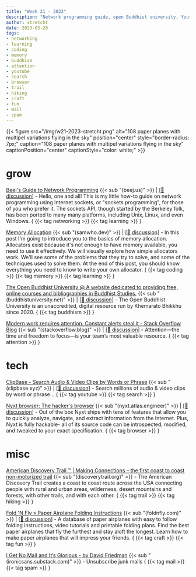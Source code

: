 ```yaml
---
title: "Week 21 - 2023"
description: "Network programming guide, open Buddhist university, Youtube text search, hacker browser, American discovery trail, paper plane folds and more ..."
author: stretcht
date: 2023-05-28
tags:
- networking
- learning
- coding
- memory
- buddhism
- attention
- youtube
- search
- browser
- trail
- hiking
- craft
- fun
- mail
- spam
---
```


{{< figure src="/img/w21-2023-stretcht.png" alt="108 paper planes with multipel variations flying in the sky" position="center" style="border-radius: 7px;" caption="108 paper planes with multipel variations flying in the sky" captionPosition="center" captionStyle="color: white;" >}}

# grow

[Beej's Guide to Network Programming](https://beej.us/guide/bgnet/) {{< sub "(beej.us)" >}} | [[:speech_balloon: discussion](https://news.ycombinator.com/item?id=36025611)] - Hello, one and all! This is my little how-to guide on network programming using Internet sockets, or "sockets programming", for those of you who prefer it. The sockets API, though started by the Berkeley folk, has been ported to many many platforms, including Unix, Linux, and even Windows. { {{< tag networking >}} {{< tag learning >}} }

[Memory Allocation](https://samwho.dev/memory-allocation/) {{< sub "(samwho.dev)" >}} | [[:speech_balloon: discussion](https://news.ycombinator.com/item?id=36029087)] - In this post I'm going to introduce you to the basics of memory allocation. Allocators exist because it's not enough to have memory available, you need to use it effectively. We will visually explore how simple allocators work. We'll see some of the problems that they try to solve, and some of the techniques used to solve them. At the end of this post, you should know everything you need to know to write your own allocator. { {{< tag coding >}} {{< tag memory >}} {{< tag learning >}} }

[The Open Buddhist University @ A website dedicated to providing free, online courses and bibliographies in Buddhist Studies.](https://buddhistuniversity.net/) {{< sub "(buddhistuniversity.net)" >}} | [[:speech_balloon: discussion](https://news.ycombinator.com/item?id=36036997)] - The Open Buddhist University is an unaccredited, digital resource run by Khemarato Bhikkhu since 2020. { {{< tag buddhism >}} }

[Modern work requires attention. Constant alerts steal it - Stack Overflow Blog](https://stackoverflow.blog/2023/05/22/modern-work-requires-attention-constant-alerts-steal-it/) {{< sub "(stackoverflow.blog)" >}} | [[:speech_balloon: discussion](https://news.ycombinator.com/item?id=36034929)] - Attention—the time and freedom to focus—is your team’s most valuable resource. { {{< tag attention >}} }

# tech

[ClipBase - Search Audio & Video Clips by Words or Phrase](https://clipbase.xyz/) {{< sub "(clipbase.xyz)" >}} | [[:speech_balloon: discussion](https://news.ycombinator.com/item?id=36028833)] - Search millions of audio & video clips by word or phrase... { {{< tag youtube >}} {{< tag search >}} }

[Nyxt browser: The hacker's browser](https://nyxt.atlas.engineer/) {{< sub "(nyxt.atlas.engineer)" >}} | [[:speech_balloon: discussion](https://news.ycombinator.com/item?id=36006423)] - Out of the box Nyxt ships with tens of features that allow you to quickly analyze, navigate, and extract information from the Internet. Plus, Nyxt is fully hackable- all of its source code can be introspected, modified, and tweaked to your exact specification. { {{< tag browser >}} }

# misc

[American Discovery Trail ™ | Making Connections – the first coast to coast non-motorized trail](https://discoverytrail.org/) {{< sub "(discoverytrail.org)" >}} - The American Discovery Trail creates a coast to coast route across the USA connecting people with rural and urban areas, wilderness, desert mountains and forests, with other trails, and with each other. { {{< tag trail >}} {{< tag hiking >}} }

[Fold 'N Fly » Paper Airplane Folding Instructions](https://www.foldnfly.com) {{< sub "(foldnfly.com)" >}} | [[:speech_balloon: discussion](https://news.ycombinator.com/item?id=36087442)] - A database of paper airplanes with easy to follow folding instructions, video tutorials and printable folding plans. Find the best paper airplanes that fly the furthest and stay aloft the longest. Learn how to make paper airplanes that will impress your friends. { {{< tag craft >}} {{< tag fun >}} }

[I Get No Mail and It’s Glorious - by David Friedman](https://ironicsans.substack.com/p/i-get-no-mail-and-its-glorious) {{< sub "(ironicsans.substack.com)" >}} - Unsubscribe junk mails { {{< tag mail >}} {{< tag spam >}} }

